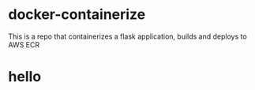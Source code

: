 # docker-containerize
This is a repo that containerizes a flask application, builds and deploys to AWS ECR
# hello
